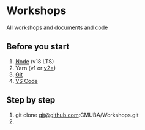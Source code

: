 # Workshops
All workshops and documents and code

## Before you start
1. [Node](https://nodejs.org/en/download/) (v18 LTS)
2. Yarn (v1 or [v2+](https://yarnpkg.com/getting-started/install))
3. [Git](https://git-scm.com/downloads)
4. [VS Code](https://code.visualstudio.com/)
## Step by step
1. git clone git@github.com:CMUBA/Workshops.git
2. 
